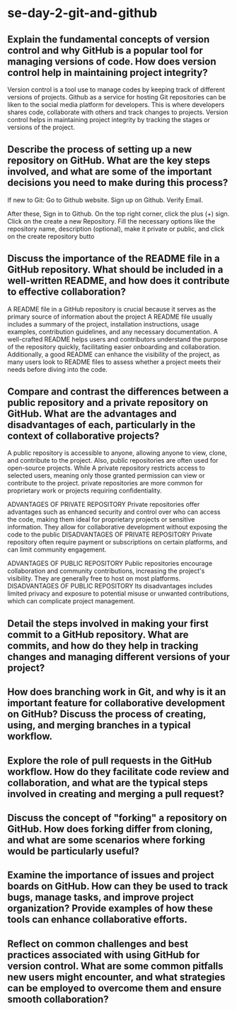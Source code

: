 # se-day-2-git-and-github
## Explain the fundamental concepts of version control and why GitHub is a popular tool for managing versions of code. How does version control help in maintaining project integrity?

Version control is a tool use to manage codes by keeping track of different versions of projects.
Github as a service for hosting Git repositories can be liken to the social media platform for developers.
This is where developers shares code, collaborate with others and track changes to projects.
Version control helps in maintaining project integrity by tracking the stages or versions of the project.

## Describe the process of setting up a new repository on GitHub. What are the key steps involved, and what are some of the important decisions you need to make during this process?

If new to Git:
Go to Github website.
Sign up on Github.
Verify Email.

After these,
Sign in to Github.
On the top right corner, click the plus (+) sign.
Click on the create a new Repository.
Fill the necessary options like the repository name, description (optional), make it private or public, and click on the create repository butto

## Discuss the importance of the README file in a GitHub repository. What should be included in a well-written README, and how does it contribute to effective collaboration?

A README file in a GitHub repository is crucial because it serves as the primary source of information about the project
A README file usually includes a summary of the project, installation instructions, usage examples, contribution guidelines, and any necessary documentation.
A well-crafted README helps users and contributors understand the purpose of the repository quickly, facilitating easier onboarding and collaboration. Additionally, a good README can enhance the visibility of the project, as many users look to README files to assess whether a project meets their needs before diving into the code.

## Compare and contrast the differences between a public repository and a private repository on GitHub. What are the advantages and disadvantages of each, particularly in the context of collaborative projects?

A public repository is accessible to anyone, allowing anyone to view, clone, and contribute to the project. Also, public repositories are often used for open-source projects. While
A private repository restricts access to selected users, meaning only those granted permission can view or contribute to the project. private repositories are more common for proprietary work or projects requiring confidentiality.

ADVANTAGES OF PRIVATE REPOSITORY
Private repositories offer advantages such as enhanced security and control over who can access the code, making them ideal for proprietary projects or sensitive information. They allow for collaborative development without exposing the code to the public
DISADVANTAGES OF PRIVATE REPOSITORY
Private repository often require payment or subscriptions on certain platforms, and can limit community engagement.

ADVANTAGES OF PUBLIC REPOSITORY
Public repositories encourage collaboration and community contributions, increasing the project's visibility. They are generally free to host on most platforms. 
DISADVANTAGES OF PUBLIC REPOSITORY
Its disadvantages includes limited privacy and exposure to potential misuse or unwanted contributions, which can complicate project management.

## Detail the steps involved in making your first commit to a GitHub repository. What are commits, and how do they help in tracking changes and managing different versions of your project?

## How does branching work in Git, and why is it an important feature for collaborative development on GitHub? Discuss the process of creating, using, and merging branches in a typical workflow.

## Explore the role of pull requests in the GitHub workflow. How do they facilitate code review and collaboration, and what are the typical steps involved in creating and merging a pull request?

## Discuss the concept of "forking" a repository on GitHub. How does forking differ from cloning, and what are some scenarios where forking would be particularly useful?

## Examine the importance of issues and project boards on GitHub. How can they be used to track bugs, manage tasks, and improve project organization? Provide examples of how these tools can enhance collaborative efforts.

## Reflect on common challenges and best practices associated with using GitHub for version control. What are some common pitfalls new users might encounter, and what strategies can be employed to overcome them and ensure smooth collaboration?

